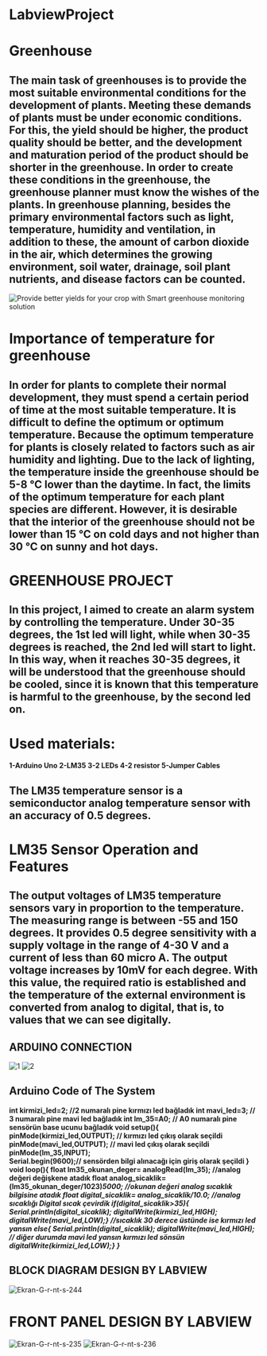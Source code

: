 # LabviewProject
# Greenhouse

## **The main task of greenhouses is to provide the most suitable environmental conditions for the development of plants. Meeting these demands of plants must be under economic conditions. For this, the yield should be higher, the product quality should be better, and the development and maturation period of the product should be shorter in the greenhouse. In order to create these conditions in the greenhouse, the greenhouse planner must know the wishes of the plants. In greenhouse planning, besides the primary environmental factors such as light, temperature, humidity and ventilation, in addition to these, the amount of carbon dioxide in the air, which determines the growing environment, soil water, drainage, soil plant nutrients, and disease factors can be counted.**
![Provide better yields for your crop with Smart greenhouse monitoring  solution](https://www.softwebsolutions.com/wp-content/uploads/2019/12/Greenhouse-monitoring.jpg)

#   Importance of temperature for greenhouse
## In order for plants to complete their normal development, they must spend a certain period of time at the most suitable temperature. It is difficult to define the optimum or optimum temperature. Because the optimum temperature for plants is closely related to factors such as air humidity and lighting. Due to the lack of lighting, the temperature inside the greenhouse should be 5-8 °C lower than the daytime. In fact, the limits of the optimum temperature for each plant species are different. However, it is desirable that the interior of the greenhouse should not be lower than 15 °C on cold days and not higher than 30 °C on sunny and hot days.
 
# GREENHOUSE PROJECT

## In this project, I aimed to create an alarm system by controlling the temperature. Under 30-35 degrees, the 1st led will light, while when 30-35 degrees is reached, the 2nd led will start to light. In this way, when it reaches 30-35 degrees, it will be understood that the greenhouse should be cooled, since it is known that this temperature is harmful to the greenhouse, by the second led on.

# Used materials:

**1-Arduino Uno
 2-LM35 
3-2 LEDs 
4-2 resistor 
5-Jumper Cables**



## The LM35 temperature sensor is a semiconductor analog temperature sensor with an accuracy of 0.5 degrees.



# LM35 Sensor Operation and Features

## **The output voltages of LM35 temperature sensors vary in proportion to the temperature. The measuring range is between -55 and 150 degrees. It provides 0.5 degree sensitivity with a supply voltage in the range of 4-30 V and a current of less than 60 micro A. The output voltage increases by 10mV for each degree. With this value, the required ratio is established and the temperature of the external environment is converted from analog to digital, that is, to values ​​that we can see digitally.**

## ARDUINO CONNECTION
![1](https://i.ibb.co/JzC3jqn/1.jpg)
![2](https://i.ibb.co/TTq19K2/2.jpg)
## Arduino Code of The System

**int kirmizi_led=2;             //2 numaralı pine kırmızı led bağladık
int mavi_led=3;             // 3 numaralı pine mavi led bağladık 
int lm_35=A0;                  // A0 numaralı pine sensörün base ucunu bağladık
void setup(){
pinMode(kirmizi_led,OUTPUT);            //  kırmızı led çıkış olarak seçildi
pinMode(mavi_led,OUTPUT);           // mavi led çıkış olarak seçildi
pinMode(lm_35,INPUT);       
Serial.begin(9600);// sensörden bilgi alınacağı için giriş olarak şeçildi
}
void loop(){
float lm35_okunan_deger= analogRead(lm_35);     //analog değeri değişkene atadık
float analog_sicaklik=(lm35_okunan_deger/1023)*5000;  //okunan değeri analog sıcaklık bilgisine atadık
float digital_sicaklik= analog_sicaklik/10.0;     //analog sıcaklığı Digital sıcak çevirdik
if(digital_sicaklik>35){
Serial.println(digital_sicaklik);
digitalWrite(kirmizi_led,HIGH);
digitalWrite(mavi_led,LOW);}          //sıcaklık 30 derece üstünde ise kırmızı led yansın
else{
Serial.println(digital_sicaklik);
digitalWrite(mavi_led,HIGH);          // diğer durumda mavi led yansın kırmızı led sönsün
digitalWrite(kirmizi_led,LOW);}
}***
## 

## BLOCK DIAGRAM DESIGN BY LABVIEW

![Ekran-G-r-nt-s-244](https://i.ibb.co/WF48rNM/Ekran-G-r-nt-s-244.png)


#  FRONT PANEL DESIGN BY LABVIEW
![Ekran-G-r-nt-s-235](https://i.ibb.co/9YK2qMZ/Ekran-G-r-nt-s-235.png)
![Ekran-G-r-nt-s-236](https://i.ibb.co/fQ9xFGW/Ekran-G-r-nt-s-236.png)
